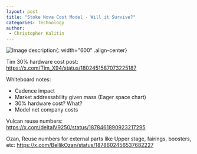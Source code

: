```yaml
---
layout: post
title: "Stoke Nova Cost Model - Will it Survive?"
categories: Technology
author:
 - Christopher Kalitin
---
```

<head>
    <meta property="og:image" content="{{site.url}}/assets/images//stoke-nova-perfect/hop.jpg">
</head>

![Image description]({{site.url}}/assets/images/stoke-nova-perfect/hop.jpg){: width="600" .align-center}

Tim 30% hardware cost post:
https://x.com/Tim_X94/status/1802451587073225187

Whiteboard notes:
- Cadence impact
- Market addressability given mass (Eager space chart)
- 30% hardware cost? What?
- Model net company costs

Vulcan reuse numbers: https://x.com/deltaIV9250/status/1878461890923217295

Ozan, Reuse numbers for external parts like Upper stage, fairings, boosters, etc:
https://x.com/BellikOzan/status/1878602456537682227